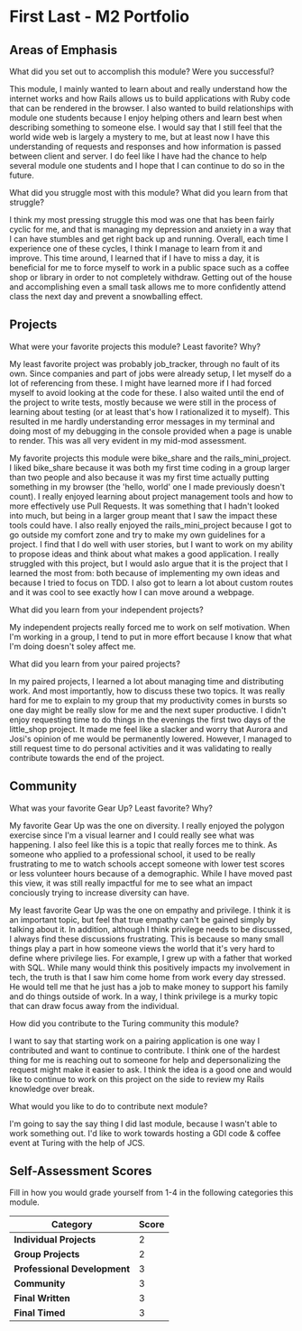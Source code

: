 # First Last - M2 Portfolio

## Areas of Emphasis

What did you set out to accomplish this module? Were you successful?

This module, I mainly wanted to learn about and really understand how the internet works and how Rails allows us to build applications with Ruby code that can be rendered in the browser. I also wanted to build relationships with module one students because I enjoy helping others and learn best when describing something to someone else. I would say that I still feel that the world wide web is largely a mystery to me, but at least now I have this understanding of requests and responses and how information is passed between client and server. I do feel like I have had the chance to help several module one students and I hope that I can continue to do so in the future.

What did you struggle most with this module? What did you learn from that struggle?

I think my most pressing struggle this mod was one that has been fairly cyclic for me, and that is managing my depression and anxiety in a way that I can have stumbles and get right back up and running. Overall, each time I experience one of these cycles, I think I manage to learn from it and improve. This time around, I learned that if I have to miss a day, it is beneficial for me to force myself to work in a public space such as a coffee shop or library in order to not completely withdraw. Getting out of the house and accomplishing even a small task allows me to more confidently attend class the next day and prevent a snowballing effect.

## Projects

What were your favorite projects this module? Least favorite? Why?

My least favorite project was probably job_tracker, through no fault of its own. Since companies and part of jobs were already setup, I let myself do a lot of referencing from these. I might have learned more if I had forced myself to avoid looking at the code for these. I also waited until the end of the project to write tests, mostly because we were still in the process of learning about testing (or at least that's how I rationalized it to myself). This resulted in me hardly understanding error messages in my terminal and doing most of my debugging in the console provided when a page is unable to render. This was all very evident in my mid-mod assessment.

My favorite projects this module were bike_share and the rails_mini_project. I liked bike_share because it was both my first time coding in a group larger than two people and also because it was my first time actually putting something in my browser (the 'hello, world' one I made previously doesn't count). I really enjoyed learning about project management tools and how to more effectively use Pull Requests. It was something that I hadn't looked into much, but being in a larger group meant that I saw the impact these tools could have. I also really enjoyed the rails_mini_project because I got to go outside my comfort zone and try to make my own guidelines for a project. I find that I do well with user stories, but I want to work on my ability to propose ideas and think about what makes a good application. I really struggled with this project, but I would aslo argue that it is the project that I learned the most from: both because of implementing my own ideas and because I tried to focus on TDD. I also got to learn a lot about custom routes and it was cool to see exactly how I can move around a webpage.

What did you learn from your independent projects?

My independent projects really forced me to work on self motivation. When I'm working in a group, I tend to put in more effort because I know that what I'm doing doesn't soley affect me.

What did you learn from your paired projects?

In my paired projects, I learned a lot about managing time and distributing work. And most importantly, how to discuss these two topics. It was really hard for me to explain to my group that my productivity comes in bursts so one day might be really slow for me and the next super productive. I didn't enjoy requesting time to do things in the evenings the first two days of the little_shop project. It made me feel like a slacker and worry that Aurora and Josi's opinion of me would be permanently lowered. However, I managed to still request time to do personal activities and it was validating to really contribute towards the end of the project.

## Community

What was your favorite Gear Up? Least favorite? Why?

My favorite Gear Up was the one on diversity. I really enjoyed the polygon exercise since I'm a visual learner and I could really see what was happening. I also feel like this is a topic that really forces me to think. As someone who applied to a professional school, it used to be really frustrating to me to watch schools accept someone with lower test scores or less volunteer hours because of a demographic. While I have moved past this view, it was still really impactful for me to see what an impact conciously trying to increase diversity can have.

My least favorite Gear Up was the one on empathy and privilege. I think it is an important topic, but feel that true empathy can't be gained simply by talking about it. In addition, although I think privilege needs to be discussed, I always find these discussions frustrating. This is because so many small things play a part in how someone views the world that it's very hard to define where privilege lies. For example, I grew up with a father that worked with SQL. While many would think this positively impacts my involvement in tech, the truth is that I saw him come home from work every day stressed. He would tell me that he just has a job to make money to support his family and do things outside of work. In a way, I think privilege is a murky topic that can draw focus away from the individual.

How did you contribute to the Turing community this module?

I want to say that starting work on a pairing application is one way I contributed and want to continue to contribute. I think one of the hardest thing for me is reaching out to someone for help and depersonalizing the request might make it easier to ask. I think the idea is a good one and would like to continue to work on this project on the side to review my Rails knowledge over break.

What would you like to do to contribute next module?

I'm going to say the say thing I did last module, because I wasn't able to work something out. I'd like to work towards hosting a GDI code & coffee event at Turing with the help of JCS. 

## Self-Assessment Scores

Fill in how you would grade yourself from 1-4 in the following categories this module.

| Category                     | Score |
| -----------------------------| ----- |
| **Individual Projects**      |   2   |
| **Group Projects**           |   2   |
| **Professional Development** |   3   |
| **Community**                |   3   |
| **Final Written**            |   3   |
| **Final Timed**              |   3   |
